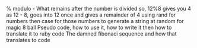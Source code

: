 % modulo - What remains after the number is divided so, 12%8 gives you 4 as 12 - 8, goes into 12 once and gives a remainder of 4
using rand for numbers then case for those numbers to generate a string at random for magic 8 ball
Pseudo code, how to use it, how to write it then how to translate it to ruby code
The damned fibonaci sequence and how that translates to code
